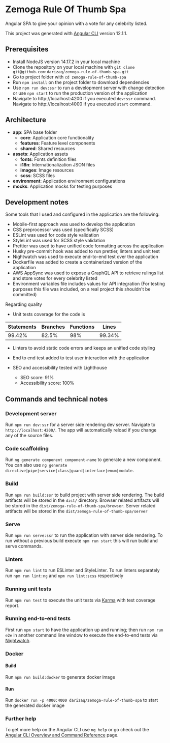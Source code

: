 # Zemoga Rule Of Thumb Spa

Angular SPA to give your opinion with a vote for any celebrity listed.

This project was generated with [Angular CLI](https://github.com/angular/angular-cli) version 12.1.1.

## Prerequisites

- Install NodeJS version 14.17.2 in your local machine
- Clone the repository on your local machine with `git clone git@github.com:darizaq/zemoga-rule-of-thumb-spa.git`
- Go to project folder with `cd zemoga-rule-of-thumb-spa`
- Run `npm install` on the project folder to download dependencies
- Use `npm run dev:ssr` to run a development server with change detection or use `npm start` to run the production version of the application
- Navigate to http://localhost:4200 if you executed `dev:ssr` command. Navigate to http://localhost:4000 if you executed `start` command.

## Architecture

- **app**: SPA base folder
  - **core**: Application core functionality
  - **features**: Feature level components
  - **shared**: Shared resources
- **assets**: Application assets
  - **fonts**: Fonts definition files
  - **i18n**: Internationalization JSON files
  - **images**: Image resources
  - **scss**: SCSS files
- **environment**: Application environment configurations
- **mocks**: Application mocks for testing purposes

## Development notes

Some tools that I used and configured in the application are the following:

- Mobile-first approach was used to develop the application
- CSS preprocessor was used (specifically SCSS)
- ESLint was used for code style validation
- StyleLint was used for SCSS style validation
- Prettier was used to have unified code formatting across the application
- Husky pre-commit hook was added to run prettier, linters and unit test
- Nightwatch was used to execute end-to-end test over the application
- Dockerfile was added to create a containerized version of the application
- AWS AppSync was used to expose a GraphQL API to retrieve rulings list and store votes for every celebrity listed
- Environment variables file includes values for API integration (For testing purposes this file was included, on a real project this shouldn't be committed)

Regarding quality

- Unit tests coverage for the code is

| Statements | Branches | Functions | Lines  |
| ---------- | -------- | --------- | ------ |
| 99.42%     | 82.5%    | 98%       | 99.34% |

- Linters to avoid static code errors and keeps an unified code styling

- End to end test added to test user interaction with the application

- SEO and accessibility tested with Lighthouse
  - SEO score: 91%
  - Accessibility score: 100%

## Commands and technical notes

### Development server

Run `npm run dev:ssr` for a server side rendering dev server. Navigate to `http://localhost:4200/`. The app will automatically reload if you change any of the source files.

### Code scaffolding

Run `ng generate component component-name` to generate a new component. You can also use `ng generate directive|pipe|service|class|guard|interface|enum|module`.

### Build

Run `npm run build:ssr` to build project with server side rendering. The build artifacts will be stored in the `dist/` directory. Browser related artifacts will be stored in the `dist/zemoga-rule-of-thumb-spa/browser`. Server related artifacts will be stored in the `dist/zemoga-rule-of-thumb-spa/server`

### Serve

Run `npm run serve:ssr` to run the application with server side rendering. To run without a previous build execute `npm run start` this will run build and serve commands.

### Linters

Run `npm run lint` to run ESLinter and StyleLinter. To run linters separately run `npm run lint:ng` and `npm run lint:scss` respectively

### Running unit tests

Run `npm run test` to execute the unit tests via [Karma](https://karma-runner.github.io) with test coverage report.

### Running end-to-end tests

First run `npm start` to have the application up and running; then run `npm run e2e` in another command line window to execute the end-to-end tests via [Nightwatch](https://nightwatchjs.org/).

### Docker

#### Build

Run `npm run build:docker` to generate docker image

#### Run

Run `docker run -p 4000:4000 darizaq/zemoga-rule-of-thumb-spa` to start the generated docker image

### Further help

To get more help on the Angular CLI use `ng help` or go check out the [Angular CLI Overview and Command Reference](https://angular.io/cli) page.
